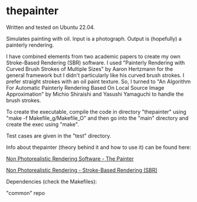 # thepainter

Written and tested on Ubuntu 22.04.

Simulates painting with oil. Input is a photograph. Output is (hopefully) a painterly rendering.

I have combined elements from two academic papers to create my own Stroke-Based Rendering (SBR) software. I used "Painterly Rendering with Curved Brush Strokes of Multiple Sizes" by Aaron Hertzmann for the general framework but I didn't particularly like his curved brush strokes. I prefer straight strokes with an oil paint texture. So, I turned to "An Algorithm For Automatic Painterly Rendering Based On Local Source Image Approximation" by Michio Shiraishi and Yasushi Yamaguchi to handle the brush strokes.

To create the executable, compile the code in directory "thepainter" using "make -f Makefile_g/Makefile_O" and then go into the "main" directory and create the exec using "make".

Test cases are given in the "test" directory.

Info about thepainter (theory behind it and how to use it) can be found here:

[Non Photorealistic Rendering Software - The Painter](https://3dstereophoto.blogspot.com/2018/07/non-photorealistic-rendering-software.html)

[Non Photorealistic Rendering - Stroke-Based Rendering (SBR)](https://3dstereophoto.blogspot.com/2018/05/non-photorealistic-rendering-stroke.html)

Dependencies (check the Makefiles):

"common" repo
